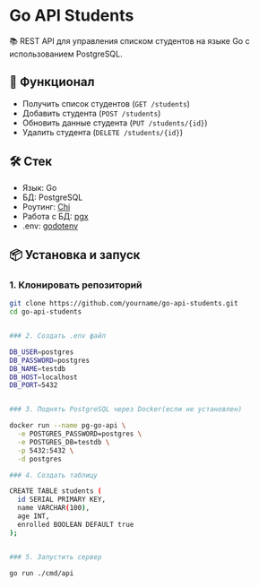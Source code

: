 # Go API Students

📚 REST API для управления списком студентов на языке Go с использованием PostgreSQL.

## 🚀 Функционал

- Получить список студентов (`GET /students`)
- Добавить студента (`POST /students`)
- Обновить данные студента (`PUT /students/{id}`)
- Удалить студента (`DELETE /students/{id}`)

## 🛠️ Стек

- Язык: Go
- БД: PostgreSQL
- Роутинг: [Chi](https://github.com/go-chi/chi)
- Работа с БД: [pgx](https://github.com/jackc/pgx)
- .env: [godotenv](https://github.com/joho/godotenv)

## 📦 Установка и запуск

### 1. Клонировать репозиторий

```bash
git clone https://github.com/yourname/go-api-students.git
cd go-api-students


### 2. Создать .env файл

DB_USER=postgres
DB_PASSWORD=postgres
DB_NAME=testdb
DB_HOST=localhost
DB_PORT=5432


### 3. Поднять PostgreSQL через Docker(если не установлен)

docker run --name pg-go-api \
  -e POSTGRES_PASSWORD=postgres \
  -e POSTGRES_DB=testdb \
  -p 5432:5432 \
  -d postgres

### 4. Создать таблицу 

CREATE TABLE students (
  id SERIAL PRIMARY KEY,
  name VARCHAR(100),
  age INT,
  enrolled BOOLEAN DEFAULT true
);


### 5. Запустить сервер 

go run ./cmd/api




